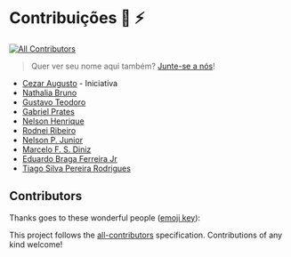 # Contribuições :wolf: :zap:
[![All Contributors](https://img.shields.io/badge/all_contributors-0-orange.svg?style=flat-square)](#contributors)

> Quer ver seu nome aqui também? [Junte-se a nós](CONTRIBUTING.md)!

* [Cezar Augusto](https://github.com/cezaraugusto) - Iniciativa
* [Nathalia Bruno](https://github.com/nathaliabruno)
* [Gustavo Teodoro](https://github.com/gustavoteodoro)
* [Gabriel Prates](https://github.com/gabsprates)
* [Nelson Henrique](https://github.com/nersoh)
* [Rodnei Ribeiro](https://github.com/raribeiro)
* [Nelson P. Junior](https://github.com/nelsonpjunior)
* [Marcelo F. S. Diniz](https://github.com/marcelod)
* [Eduardo Braga Ferreira Jr](https://github.com/ebragaparah)
* [Tiago Silva Pereira Rodrigues](https://github.com/TiagoSilvaPereira)

## Contributors

Thanks goes to these wonderful people ([emoji key](https://github.com/kentcdodds/all-contributors#emoji-key)):

<!-- ALL-CONTRIBUTORS-LIST:START - Do not remove or modify this section -->
<!-- ALL-CONTRIBUTORS-LIST:END -->

This project follows the [all-contributors](https://github.com/kentcdodds/all-contributors) specification. Contributions of any kind welcome!